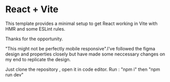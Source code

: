 # React + Vite

This template provides a minimal setup to get React working in Vite with HMR and some ESLint rules.

Thanks for the opportunity.

"This might not be perfectly mobile responsive".I've followed the figma design and properties closely but have made some neccessary changes on my end to replicate the design.

Just clone the repository , open it in code editor.
Run : "npm i" then "npm run dev"